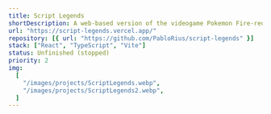```yaml
---
title: Script Legends
shortDescription: A web-based version of the videogame Pokemon Fire-red. (Very early-stage)
url: "https://script-legends.vercel.app/"
repository: [{ url: "https://github.com/PabloRius/script-legends" }]
stack: ["React", "TypeScript", "Vite"]
status: Unfinished (stopped)
priority: 2
img:
  [
    "/images/projects/ScriptLegends.webp",
    "/images/projects/ScriptLegends2.webp",
  ]
---
```

